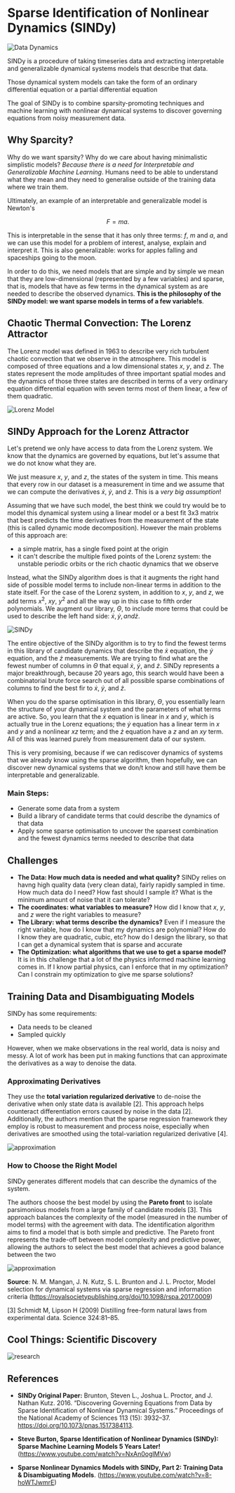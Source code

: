 # Sparse Identification of Nonlinear Dynamics (SINDy)

![Data Dynamics](imgs/SINDy_overview.png)

SINDy is a procedure of taking timeseries data and extracting interpretable and generalizable dynamical systems models that describe that data.


Those dynamical system models can take the form of an ordinary differential equation or a partial differential equation


The goal of SINDy is to combine sparsity-promoting techniques and machine learning with nonlinear dynamical systems to discover governing equations from noisy measurement data.

 ## Why Sparcity?

 Why do we want sparsity? Why do we care about having minimalistic simplistic models? *Because there is a need for Interpretable and Generalizable Machine Learning*. Humans need to be able to understand what they mean and they need to generalise outside of the training data where we train them.

 Ultimately, an example of an interpretable and generalizable model is Newton's

 $$ F = m a. $$

This is interpretable in the sense that it has only three terms: $f$, $m$ and $a$, and we can use this model for a problem of interest, analyse, explain and interpret it. This is also generalizable: works for apples falling and spaceships going to the moon. 

In order to do this, we need models that are simple and by simple we mean that they are low-dimensional (represented by a few variables) and sparse, that is, models that have as few terms in the dynamical system as are needed to describe the observed dynamics. **This is the philosophy of the SINDy model: we want sparse models in terms of a few variable!s**. 


## Chaotic Thermal Convection: The Lorenz Attractor

The Lorenz model was defined in 1963 to describe very rich turbulent chaotic convection that we observe in the atmosphere. This model is composed of three equations and a low dimensional states $x$, $y$, and $z$. The states represent the mode amplitudes of three important spatial modes and the dynamics of those three states are described in terms of a very ordinary equation differential equation with seven terms most of them linear, a few of them quadratic.

![Lorenz Model](imgs/lorenz_model.png)

## SINDy Approach for the Lorenz Attractor

Let's pretend we only have access to data from the Lorenz system. We know that the dynamics are governed by equations, but let's assume that we do not know what they are. 

We just measure $x$, $y$, and $z$, the states of the system in time. This means that every row in our dataset is a measurement in time and we assume that we can compute the derivatives $\dot{x}$, $\dot{y}$, and $\dot{z}$. This is a *very big assumption*!

Assuming that we have such model, the best think we could try would be to model this dynamical system using a linear model or a best fit 3x3 matrix that best predicts the time derivatives from the measurement of the state (this is called dynamic mode decomposition). However the main problems of this approach are:

- a simple matrix, has a single fixed point at the origin
- it can't describe the multiple fixed points of the Lorenz system: the unstable periodic orbits or the rich chaotic dynamics that we observe

Instead, what the SINDy algorithm does is that it augments the right hand side of possible model terms to include non-linear terms in addition to the state itself. For the case of the Lorenz system, in addition to $x$, $y$, and $z$, we add terms $x^2$, $xy$, $y^2$ and all the way up in this case to fifth order polynomials. We augment our library, $\Theta$, to include more terms that could be used to describe the left hand side: $\dot{x}, \dot{y}, and \dot{z}$. 

![SINDy](imgs/sindy.png)

The entire objective of the SINDy algorithm is to try to find the fewest terms in this library of candidate dynamics that describe the $\dot{x}$ equation, the $\dot{y}$ equation, and the $\dot{z}$ measurements. We are trying to find what are the fewest number of columns in $\Theta$ that equal $\dot{x}$, $\dot{y}$, and $\dot{z}$. SINDy represents a major breakthrough, because 20 years ago, this search would have been a combinatorial brute force search out of all possible sparse combinations of columns to find the best fir to $\dot{x}$, $\dot{y}$, and $\dot{z}$. 

When you do the sparse optimisation in this library, $\Theta$, you essentially learn the structure of your dynamical system and the parameters of what terms are active. So, you learn that the $\dot{x}$ equation is linear in $x$ and $y$, which is actually true in the Lorenz equations; the $\dot{y}$ equation has a linear term in $x$ and $y$ and a nonlinear $xz$ term; and the $\dot{z}$ equation have a $z$ and an $xy$ term. All of this was learned purely from measurement data of our system. 

This is very promising, because if we can rediscover dynamics of systems that we already know using the sparse algorithm, then hopefully, we can discover new dynamical systems that we don/t know and still have them be interpretable and generalizable. 

### Main Steps:

- Generate some data from a system 
- Build a library of candidate terms that could describe the dynamics of that data
- Apply some sparse optimisation to uncover the sparsest combination and the fewest dynamics terms needed to describe that data

## Challenges

- **The Data: How much data is needed and what quality?** SINDy relies on havng high quality data (very clean data), fairly rapidly sampled in time. How much data do I need? How fast should I sample it? What is the minimum amount of noise that it can tolerate? 
- **The coordinates: what variables to measure?** How did I know that $x$, $y$, and $z$ were the right variables to measure?
- **The Library: what terms describe the dynamics?** Even if I measure the right variable, how do I know that my dynamics are polynomial? How do I know they are quadratic, cubic, etc? how do I design the library, so that I can get a dynamical system that is sparse and accurate 
- **The Optimization: what algorithms that we use to get a sparse model?** It is in this challenge that a lot of the physics informed machine learning comes in. If I know partial physics, can I enforce that in my optimization? Can I constrain my optimization to give me sparse solutions?



## Training Data and Disambiguating Models

SINDy has some requirements:

- Data needs to be cleaned
- Sampled quickly

However, when we make observations in the real world, data is noisy and messy. A lot of work has been put in making functions that can approximate the derivatives as a way to denoise the data.

### Approximating Derivatives

They use the **total variation regularized derivative** to de-noise the derivative when only state data is available [2]. This approach helps counteract differentiation errors caused by noise in the data [2]. Additionally, the authors mention that the sparse regression framework they employ is robust to measurement and process noise, especially when derivatives are smoothed using the total-variation regularized derivative [4].

![approximation](imgs/Approximating_derivatives.png)

### How to Choose the Right Model

SINDy generates different models that can describe the dynamics of the system.

The authors choose the best model by using the **Pareto front** to isolate parsimonious models from a large family of candidate models [3]. This approach balances the complexity of the model (measured in the number of model terms) with the agreement with data. The identification algorithm aims to find a model that is both simple and predictive. The Pareto front represents the trade-off between model complexity and predictive power, allowing the authors to select the best model that achieves a good balance between the two 

![approximation](imgs/pareto.jpg)

**Source**: N. M. Mangan, J. N. Kutz, S. L. Brunton and J. L. Proctor, Model selection for dynamical systems via sparse regression and information criteria (https://royalsocietypublishing.org/doi/10.1098/rspa.2017.0009)

[3] Schmidt M, Lipson H (2009) Distilling free-form natural laws from experimental data. Science 324:81–85.

## Cool Things: Scientific Discovery

![research](imgs/scientific_discovery.png)

## References


- **SINDy Original Paper:** 
Brunton, Steven L., Joshua L. Proctor, and J. Nathan Kutz. 2016. “Discovering Governing Equations from Data by Sparse Identification of Nonlinear Dynamical Systems.” Proceedings of the National Academy of Sciences 113 (15): 3932–37. https://doi.org/10.1073/pnas.1517384113.

- **Steve Burton, Sparse Identification of Nonlinear Dynamics (SINDy): Sparse Machine Learning Models 5 Years Later!**
(https://www.youtube.com/watch?v=NxAn0oglMVw)

- **Sparse Nonlinear Dynamics Models with SINDy, Part 2: Training Data & Disambiguating Models**. (https://www.youtube.com/watch?v=8-hoWTJwmrE)




